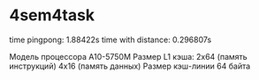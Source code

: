 # 4sem4task

time pingpong: 1.88422s
time with distance: 0.296807s

Модель процессора A10-5750M
Размер L1 кэша: 
2х64 (память инструкций)
4х16 (память данных)
Размер кэш-линии 64 байта
